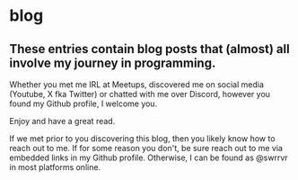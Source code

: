 # blog

## These entries contain blog posts that (almost) all involve my journey in programming.

Whether you met me IRL at Meetups, discovered me on social media (Youtube, X fka Twitter) or chatted with me over Discord, however you found my Github profile, I welcome you.

Enjoy and have a great read.

If we met prior to you discovering this blog, then you likely know how to reach out to me. If for some reason you don't, be sure reach out to me via embedded links in my Github profile. Otherwise, I can be found as @swrrvr in most platforms online.
